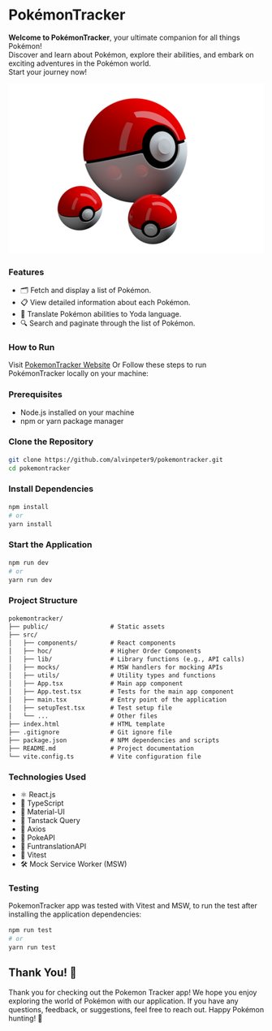 # PokémonTracker

**Welcome to PokémonTracker**, your ultimate companion for all things Pokémon!<br>
Discover and learn about Pokémon, explore their abilities, and embark on exciting adventures in the Pokémon world.<br>
Start your journey now!



![PokémonTracker Logo](public/assets/pokemon.png)

### Features

- 🗂️ Fetch and display a list of Pokémon.
- 📋 View detailed information about each Pokémon.
- 🌟 Translate Pokémon abilities to Yoda language.
- 🔍 Search and paginate through the list of Pokémon.

### How to Run

Visit [PokemonTracker Website](https://pokemontracker.vercel.app) Or
Follow these steps to run PokémonTracker locally on your machine:

### Prerequisites

- Node.js installed on your machine
- npm or yarn package manager

### Clone the Repository

```bash
git clone https://github.com/alvinpeter9/pokemontracker.git
cd pokemontracker
```

### Install Dependencies
```bash
npm install
# or
yarn install
```

### Start the Application

```bash
npm run dev
# or
yarn run dev
```

### Project Structure

```plaintext
pokemontracker/
├── public/                 # Static assets
├── src/
│   ├── components/         # React components
│   ├── hoc/                # Higher Order Components
│   ├── lib/                # Library functions (e.g., API calls)
│   ├── mocks/              # MSW handlers for mocking APIs
│   ├── utils/              # Utility types and functions
│   ├── App.tsx             # Main app component
│   ├── App.test.tsx        # Tests for the main app component
│   ├── main.tsx            # Entry point of the application
│   ├── setupTest.tsx       # Test setup file
│   └── ...                 # Other files
├── index.html              # HTML template
├── .gitignore              # Git ignore file
├── package.json            # NPM dependencies and scripts
├── README.md               # Project documentation
└── vite.config.ts          # Vite configuration file
```

### Technologies Used

- ⚛️ React.js
- 📘 TypeScript
- 🎨 Material-UI
- 🔄 Tanstack Query
- 📡 Axios
- 🐾 PokeAPI
- 🌟 FuntranslationAPI
- 🧪 Vitest
- 🛠️ Mock Service Worker (MSW)

### Testing
PokemonTracker app was tested with Vitest and MSW, to run the test after installing the application dependencies:

```bash
npm run test
# or
yarn run test
```

## Thank You! 👏

Thank you for checking out the Pokemon Tracker app! We hope you enjoy exploring the world of Pokémon with our application. If you have any questions, feedback, or suggestions, feel free to reach out. Happy Pokémon hunting! 🚀
